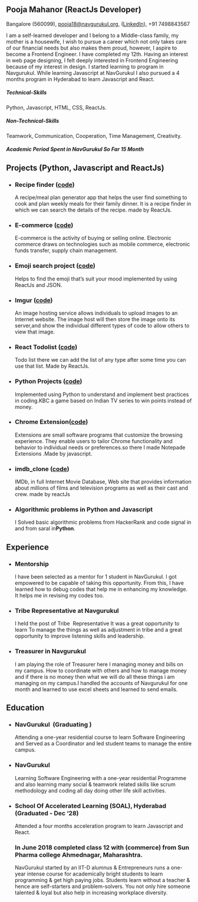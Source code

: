 ## Pooja Mahanor (ReactJs Developer)  
Bangalore (560099),
pooja18@navgurukul.org,
([LinkedIn](https://www.linkedin.com/in/pooja-mahanor-9a0021182/)),
+91 7498843567

I am a self-learned developer and I belong to a Middle-class family, my mother is a housewife, I wish to pursue a career which not only takes care of our financial needs but also makes them proud, however, I aspire to become a Frontend Engineer. I have completed my 12th. Having an interest in web page designing, I felt deeply interested in Frontend Engineering because of my interest in design. I started learning to program in Navgurukul. While learning Javascript at NavGurukul I also pursued a 4 months program in Hyderabad to learn Javascript and React.
##### Technical-Skills 
Python, Javascript, HTML, CSS, ReactJs.
##### Non-Technical-Skills  
Teamwork, Communication, Cooperation, Time Management, Creativity.
##### Academic Period Spent in **NavGurukul** So Far   **15 Month**

## Projects (Python, Javascript and ReactJs)
- ### **Recipe finder​ ([code](https://github.com/mahanor123/Recat-recipe-finder))**
   A recipe/meal plan generator app that helps the user find something to cook and plan weekly meals for their family dinner. It is a recipe finder in which we can search the details of the recipe. made by ReactJs.
- ### **E-commerce​ ([code](https://github.com/mahanor123/E_commerce))**
   E-commerce is the activity of buying or selling online. Electronic commerce draws on technologies such as mobile commerce, electronic funds transfer, supply chain management.
- ### **Emoji search project ​ ([code](https://github.com/mahanor123/emoji-search-react-filter))**
  Helps to find the emoji that’s suit your mood implemented by using ReactJs and JSON. 
- ### **Imgur ([code](https://github.com/mahanor123/imgur))**
  An image hosting service allows individuals to upload images to an Internet website. The image host will then store the image onto its server,and show the individual different types of code to allow others to view that image.
- ### **React Todolist (​[​code](https://github.com/mahanor123/React_todolist))**
  Todo list there we can add the list of any type after some time you can use that list. Made by ReactJs.
- ### **Python Projects ([​code](https://github.com/mahanor123/python_small_project))**
  Implemented using Python to understand and implement best practices in coding.KBC a game based on Indian TV series to win points instead of money.
- ### **Chrome Extension​([code](https://github.com/exponentsoftware/Milestone5--ChromeExtension))**
  Extensions are small software programs that customize the browsing experience. They enable users to tailor Chrome functionality and behavior to individual needs or preferences.so there I made Notepade ​ Extensions​ .Made by javascript.
- ### **imdb_clone ([code](https://github.com/mahanor123/imdb_clone))**
  IMDb, in full Internet Movie Database, Web site that provides information about millions of films and television programs as well as their cast and crew. made by reactJs
- ### **Algorithmic problems in Python and Javascript**
  I Solved basic algorithmic problems from HackerRank and code signal in and from saral in**Python**.

## Experience
- ### **Mentorship**
  I have been selected as a mentor for 1 student in NavGurukul. I got empowered to be capable of taking this opportunity. From this, I have learned how to debug codes that help me in enhancing my knowledge. It helps me in revising my codes too.
- ### **Tribe Representative at Navgurukul**
  I held the post of Tribe ​ Representative It was a great opportunity to learn To manage the things as well as adjustment in tribe and a great opportunity to improve listening skills and leadership.
- ### **Treasurer in Navgurukul**
  I am playing the role of Treasurer here I managing money and bills on my campus. How to coordinate with others and how to manage money and if there is no money then what we will do all these things i am managing on my campus.I handled the accounts of Navgurukul for one month and learned to use excel sheets and learned to send emails.

## Education
- ### **NavGurukul ​ (Graduating ​ )**
  Attending a one-year residential course to learn Software Engineering and Served as a Coordinator and led student teams to
manage the entire campus.
- ### **NavGurukul**
  Learning Software Engineering with a one-year residential Programme and also learning many social & teamwork related skills like scrum methodology and coding all day doing other life skill activities.

- ### **School Of Accelerated Learning (SOAL), Hyderabad (Graduated - Dec ‘28)**
  Attended a four months acceleration program to learn Javascript and React.
  
  ### **In June 2018 completed class 12 with (commerce) from Sun Pharma college Ahmednagar, Maharashtra.**
  
  NavGurukul started by an IIT-D alumnus & Entrepreneurs runs a one-year intense course for academically bright students to learn programming & get high paying jobs. Students learn without a teacher & hence are self-starters and problem-solvers. You not only hire someone talented & loyal but also help in increasing workplace diversity.
